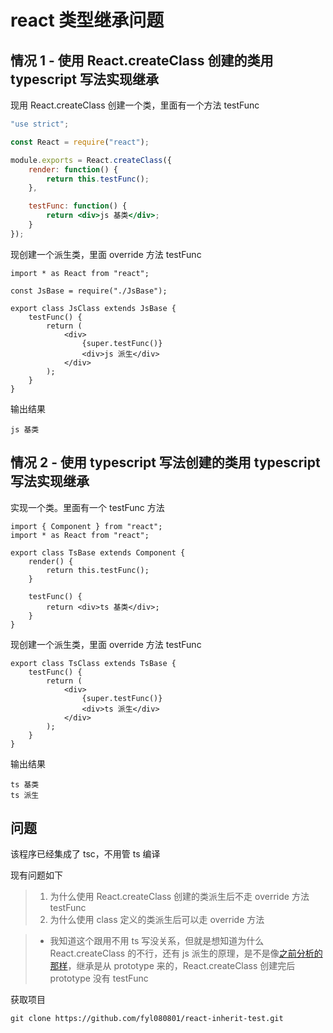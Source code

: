 # react 类型继承问题

## 情况 1 - 使用 React.createClass 创建的类用 typescript 写法实现继承

现用 React.createClass 创建一个类，里面有一个方法 testFunc

```jsx
"use strict";

const React = require("react");

module.exports = React.createClass({
    render: function() {
        return this.testFunc();
    },

    testFunc: function() {
        return <div>js 基类</div>;
    }
});
```

现创建一个派生类，里面 override 方法 testFunc

```tsx
import * as React from "react";

const JsBase = require("./JsBase");

export class JsClass extends JsBase {
    testFunc() {
        return (
            <div>
                {super.testFunc()}
                <div>js 派生</div>
            </div>
        );
    }
}
```

输出结果

```
js 基类
```

## 情况 2 - 使用 typescript 写法创建的类用 typescript 写法实现继承

实现一个类。里面有一个 testFunc 方法

```tsx
import { Component } from "react";
import * as React from "react";

export class TsBase extends Component {
    render() {
        return this.testFunc();
    }

    testFunc() {
        return <div>ts 基类</div>;
    }
}
```

现创建一个派生类，里面 override 方法 testFunc

```tsx
export class TsClass extends TsBase {
    testFunc() {
        return (
            <div>
                {super.testFunc()}
                <div>ts 派生</div>
            </div>
        );
    }
}
```

输出结果

```
ts 基类
ts 派生
```

## 问题

该程序已经集成了 tsc，不用管 ts 编译

现有问题如下

> 1. 为什么使用 React.createClass 创建的类派生后不走 override 方法 testFunc
> 2. 为什么使用 class 定义的类派生后可以走 override 方法

> -   我知道这个跟用不用 ts 写没关系，但就是想知道为什么 React.createClass 的不行，还有 js 派生的原理，是不是像[之前分析的那样](https://fyl080801.github.io/my-study/documents/%E6%97%A5%E5%B8%B8/typescript%E7%B1%BB%E7%BB%A7%E6%89%BF%E5%8E%9F%E7%90%86.html)，继承是从 prototype 来的，React.createClass 创建完后 prototype 没有 testFunc

获取项目

```
git clone https://github.com/fyl080801/react-inherit-test.git
```
